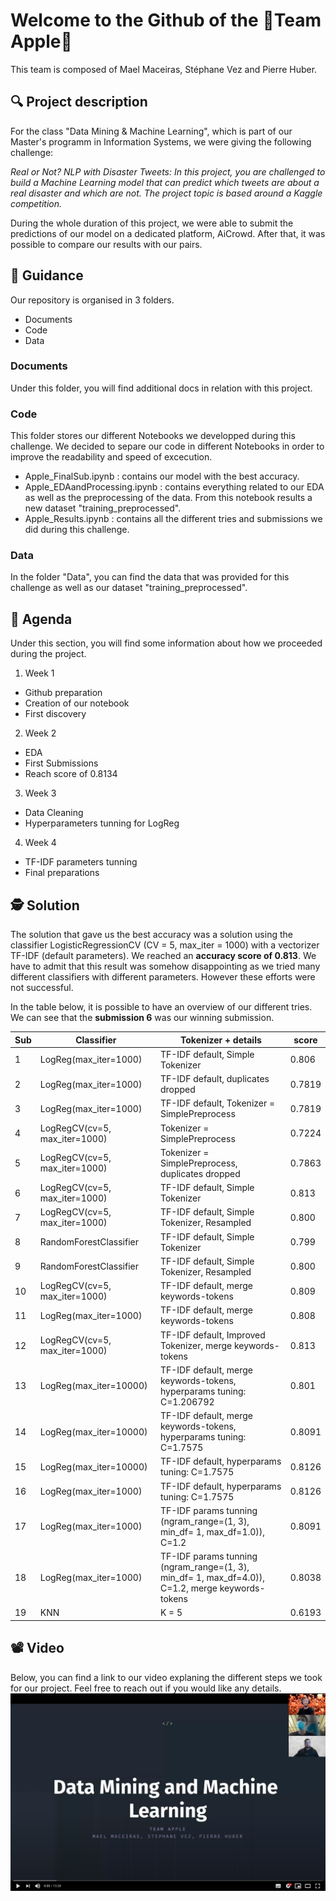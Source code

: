 
# Welcome to the Github of the **🍏Team Apple🍏**
This team is composed of Mael Maceiras, Stéphane Vez and Pierre Huber.

## 🔍 Project description
For the class "Data Mining & Machine Learning", which is part of our Master's programm in Information Systems, we were giving the following challenge:

*Real or Not? NLP with Disaster Tweets: In this project, you are challenged to build a Machine Learning model that can predict which tweets are about a real disaster and which are not. The project topic is based around a Kaggle competition.*

During the whole duration of this project, we were able to submit the predictions of our model on a dedicated platform, AiCrowd. After that, it was possible to  compare our results with our pairs.

## 🦮 Guidance

Our repository is organised in 3 folders.
* Documents
* Code
* Data

### Documents
Under this folder, you will find additional docs in relation with this project.

### Code
This folder stores our different Notebooks we developped during this challenge. We decided to separe our code in different Notebooks in order to improve the readability and speed of excecution.
* Apple_FinalSub.ipynb : contains our model with the best accuracy.
* Apple_EDAandProcessing.ipynb : contains everything related to our EDA as well as the preprocessing of the data. From this notebook results a new dataset "training_preprocessed".
* Apple_Results.ipynb : contains all the different tries and submissions we did during this challenge.

### Data
In the folder "Data", you can find the data that was provided for this challenge as well as our dataset "training_preprocessed".

## 📅 Agenda

Under this section, you will find some information about how we proceeded during the project.

1. Week 1
* Github preparation
* Creation of our notebook
* First discovery
2. Week 2
* EDA
* First Submissions
* Reach score of 0.8134
3. Week 3
* Data Cleaning
* Hyperparameters tunning for LogReg
4. Week 4
* TF-IDF parameters tunning
* Final preparations

## 🕵️ Solution

The solution that gave us the best accuracy was a solution using the classifier LogisticRegressionCV (CV = 5, max_iter = 1000) with a vectorizer TF-IDF (default parameters). 
We reached an **accuracy score of 0.813**. We have to admit that this result was somehow disappointing as we tried many different classifiers with different parameters. However these efforts were not successful.

In the table below, it is possible to have an overview of our different tries. We can see that the **submission 6** was our winning submission.

Sub | Classifier | Tokenizer + details | score
--- | --- | --- | ---
1 | LogReg(max_iter=1000) | TF-IDF default, Simple Tokenizer | 0.806
2 | LogReg(max_iter=1000) | TF-IDF default, duplicates dropped |  0.7819
3 | LogReg(max_iter=1000) | TF-IDF default, Tokenizer = SimplePreprocess |  0.7819
4 | LogRegCV(cv=5, max_iter=1000) | Tokenizer = SimplePreprocess | 0.7224
5 | LogRegCV(cv=5, max_iter=1000) | Tokenizer = SimplePreprocess, duplicates dropped | 0.7863
6 | LogRegCV(cv=5, max_iter=1000) | TF-IDF default, Simple Tokenizer | 0.813
7 | LogRegCV(cv=5, max_iter=1000) | TF-IDF default, Simple Tokenizer, Resampled | 0.800
8 | RandomForestClassifier | TF-IDF default, Simple Tokenizer | 0.799
9 | RandomForestClassifier | TF-IDF default, Simple Tokenizer, Resampled |  0.800
10 | LogRegCV(cv=5, max_iter=1000) | TF-IDF default, merge keywords-tokens | 0.809
11 | LogReg(max_iter=1000)| TF-IDF default, merge keywords-tokens | 0.808
12 | LogRegCV(cv=5, max_iter=1000) | TF-IDF default, Improved Tokenizer, merge keywords-tokens | 0.813
13 | LogReg(max_iter=10000)| TF-IDF default, merge keywords-tokens, hyperparams tuning: C=1.206792| 0.801
14 | LogReg(max_iter=10000)| TF-IDF default, merge keywords-tokens, hyperparams tuning: C=1.7575 | 0.8091
15 | LogReg(max_iter=10000)| TF-IDF default, hyperparams tuning: C=1.7575 | 0.8126
16 | LogReg(max_iter=1000)| TF-IDF default, hyperparams tuning: C=1.7575 | 0.8126
17 | LogReg(max_iter=1000)| TF-IDF params tunning (ngram_range=(1, 3), min_df= 1, max_df=1.0)), C=1.2 | 0.8091
18 | LogReg(max_iter=1000)| TF-IDF params tunning (ngram_range=(1, 3), min_df= 1, max_df=4.0)), C=1.2, merge keywords-tokens | 0.8038
19 | KNN | K = 5 |  0.6193

## 📽️ Video

Below, you can find a link to our video explaning the different steps we took for our project. Feel free to reach out if you would like any details.
[![Team APPLE Video](https://github.com/PierreHuber/DMML_Apple/blob/main/Documents/Screenshot%202020-12-14%20at%2011.16.20.png)](https://youtu.be/vlzn_jD2W7c "Team Apple Video")


